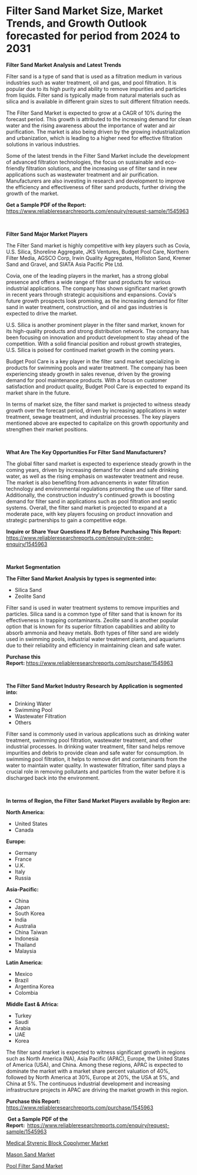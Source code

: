 <p><h1>Filter Sand Market Size, Market Trends, and Growth Outlook forecasted for period from 2024 to 2031</h1></p><p><strong>Filter Sand Market Analysis and Latest Trends</strong></p>
<p><p>Filter sand is a type of sand that is used as a filtration medium in various industries such as water treatment, oil and gas, and pool filtration. It is popular due to its high purity and ability to remove impurities and particles from liquids. Filter sand is typically made from natural materials such as silica and is available in different grain sizes to suit different filtration needs.</p><p>The Filter Sand Market is expected to grow at a CAGR of 10% during the forecast period. This growth is attributed to the increasing demand for clean water and the rising awareness about the importance of water and air purification. The market is also being driven by the growing industrialization and urbanization, which is leading to a higher need for effective filtration solutions in various industries.</p><p>Some of the latest trends in the Filter Sand Market include the development of advanced filtration technologies, the focus on sustainable and eco-friendly filtration solutions, and the increasing use of filter sand in new applications such as wastewater treatment and air purification. Manufacturers are also investing in research and development to improve the efficiency and effectiveness of filter sand products, further driving the growth of the market.</p></p>
<p><strong>Get a Sample PDF of the Report:&nbsp;</strong> <a href="https://www.reliableresearchreports.com/enquiry/request-sample/1545963">https://www.reliableresearchreports.com/enquiry/request-sample/1545963</a></p>
<p>&nbsp;</p>
<p><strong>Filter Sand Major Market Players</strong></p>
<p><p>The Filter Sand market is highly competitive with key players such as Covia, U.S. Silica, Shoreline Aggregate, JKS Ventures, Budget Pool Care, Northern Filter Media, AGSCO Corp, Irwin Quality Aggregates, Holliston Sand, Kremer Sand and Gravel, and SIATA Asia Pacific Pte Ltd. </p><p>Covia, one of the leading players in the market, has a strong global presence and offers a wide range of filter sand products for various industrial applications. The company has shown significant market growth in recent years through strategic acquisitions and expansions. Covia's future growth prospects look promising, as the increasing demand for filter sand in water treatment, construction, and oil and gas industries is expected to drive the market.</p><p>U.S. Silica is another prominent player in the filter sand market, known for its high-quality products and strong distribution network. The company has been focusing on innovation and product development to stay ahead of the competition. With a solid financial position and robust growth strategies, U.S. Silica is poised for continued market growth in the coming years.</p><p>Budget Pool Care is a key player in the filter sand market specializing in products for swimming pools and water treatment. The company has been experiencing steady growth in sales revenue, driven by the growing demand for pool maintenance products. With a focus on customer satisfaction and product quality, Budget Pool Care is expected to expand its market share in the future.</p><p>In terms of market size, the filter sand market is projected to witness steady growth over the forecast period, driven by increasing applications in water treatment, sewage treatment, and industrial processes. The key players mentioned above are expected to capitalize on this growth opportunity and strengthen their market positions.</p></p>
<p>&nbsp;</p>
<p><strong>What Are The Key Opportunities For Filter Sand Manufacturers?</strong></p>
<p><p>The global filter sand market is expected to experience steady growth in the coming years, driven by increasing demand for clean and safe drinking water, as well as the rising emphasis on wastewater treatment and reuse. The market is also benefiting from advancements in water filtration technology and environmental regulations promoting the use of filter sand. Additionally, the construction industry's continued growth is boosting demand for filter sand in applications such as pool filtration and septic systems. Overall, the filter sand market is projected to expand at a moderate pace, with key players focusing on product innovation and strategic partnerships to gain a competitive edge.</p></p>
<p><strong>Inquire or Share Your Questions If Any Before Purchasing This Report:</strong> <a href="https://www.reliableresearchreports.com/enquiry/pre-order-enquiry/1545963">https://www.reliableresearchreports.com/enquiry/pre-order-enquiry/1545963</a></p>
<p>&nbsp;</p>
<p><strong>Market Segmentation</strong></p>
<p><strong>The Filter Sand Market Analysis by types is segmented into:</strong></p>
<p><ul><li>Silica Sand</li><li>Zeolite Sand</li></ul></p>
<p><p>Filter sand is used in water treatment systems to remove impurities and particles. Silica sand is a common type of filter sand that is known for its effectiveness in trapping contaminants. Zeolite sand is another popular option that is known for its superior filtration capabilities and ability to absorb ammonia and heavy metals. Both types of filter sand are widely used in swimming pools, industrial water treatment plants, and aquariums due to their reliability and efficiency in maintaining clean and safe water.</p></p>
<p><strong>Purchase this Report:&nbsp;</strong><a href="https://www.reliableresearchreports.com/purchase/1545963">https://www.reliableresearchreports.com/purchase/1545963</a></p>
<p>&nbsp;</p>
<p><strong>The Filter Sand Market Industry Research by Application is segmented into:</strong></p>
<p><ul><li>Drinking Water</li><li>Swimming Pool</li><li>Wastewater Filtration</li><li>Others</li></ul></p>
<p><p>Filter sand is commonly used in various applications such as drinking water treatment, swimming pool filtration, wastewater treatment, and other industrial processes. In drinking water treatment, filter sand helps remove impurities and debris to provide clean and safe water for consumption. In swimming pool filtration, it helps to remove dirt and contaminants from the water to maintain water quality. In wastewater filtration, filter sand plays a crucial role in removing pollutants and particles from the water before it is discharged back into the environment.</p></p>
<p>&nbsp;</p>
<p><strong>In terms of Region, the Filter Sand Market Players available by Region are:</strong></p>
<p>
    <p> <strong> North America: </strong>
        <ul>
            <li>United States</li>
            <li>Canada</li>
        </ul>
        </p> 
    <p> <strong> Europe: </strong>
        <ul>
            <li>Germany</li>
            <li>France</li>
            <li>U.K.</li>
            <li>Italy</li>
            <li>Russia</li>
        </ul>
        </p> 
    <p> <strong> Asia-Pacific: </strong>
        <ul>
            <li>China</li>
            <li>Japan</li>
            <li>South Korea</li>
            <li>India</li>
            <li>Australia</li>
            <li>China Taiwan</li>
            <li>Indonesia</li>
            <li>Thailand</li>
            <li>Malaysia</li>
        </ul>
        </p> 
    <p> <strong> Latin America: </strong>
        <ul>
            <li>Mexico</li>
            <li>Brazil</li>
            <li>Argentina Korea</li>
            <li>Colombia</li>
        </ul>
        </p> 
    <p> <strong> Middle East & Africa: </strong>
        <ul>
            <li>Turkey</li>
            <li>Saudi</li>
            <li>Arabia</li>
            <li>UAE</li>
            <li>Korea</li>
        </ul>
    </p>
    </p>
<p><p>The filter sand market is expected to witness significant growth in regions such as North America (NA), Asia Pacific (APAC), Europe, the United States of America (USA), and China. Among these regions, APAC is expected to dominate the market with a market share percent valuation of 40%, followed by North America at 30%, Europe at 20%, the USA at 5%, and China at 5%. The continuous industrial development and increasing infrastructure projects in APAC are driving the market growth in this region.</p></p>
<p><strong>Purchase this Report: </strong><a href="https://www.reliableresearchreports.com/purchase/1545963">https://www.reliableresearchreports.com/purchase/1545963</a></p>
<p>&nbsp;<strong>Get a Sample PDF of the Report:&nbsp;&nbsp;</strong><a href="https://www.reliableresearchreports.com/enquiry/request-sample/1545963">https://www.reliableresearchreports.com/enquiry/request-sample/1545963</a></p>
<p><strong></strong></p>
<p><p><a href="https://github.com/wwwkeltoum/Market-Research-Report-List-2/blob/main/medical-styrenic-block-copolymer-market.md">Medical Styrenic Block Copolymer Market</a></p><p><a href="https://github.com/nicholepatriciadoylenwnrjr0/Market-Research-Report-List-1/blob/main/mason-sand-market.md">Mason Sand Market</a></p><p><a href="https://github.com/gamblestampleyjenny50m5sl6/Market-Research-Report-List-1/blob/main/pool-filter-sand-market.md">Pool Filter Sand Market</a></p></p>